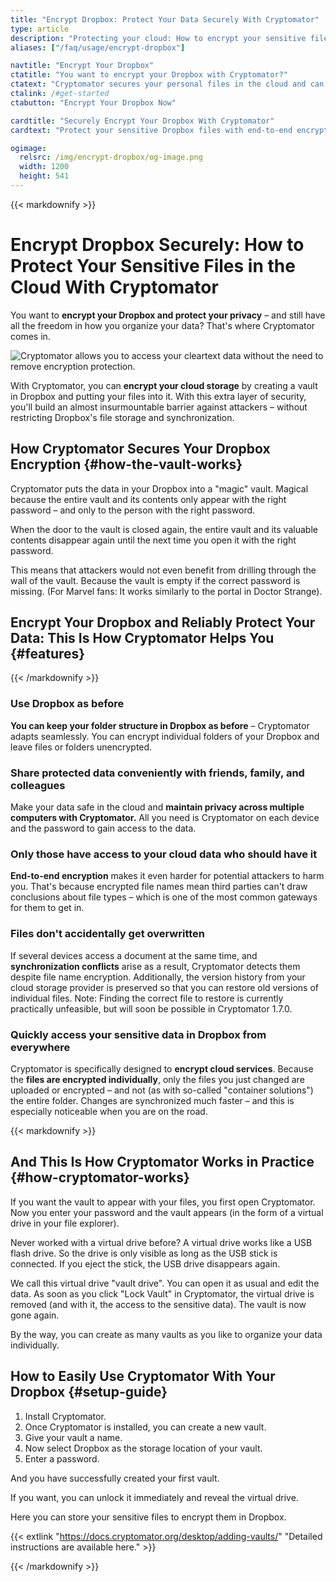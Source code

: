 ```yaml
---
title: "Encrypt Dropbox: Protect Your Data Securely With Cryptomator"
type: article
description: "Protecting your cloud: How to encrypt your sensitive files in Dropbox with Cryptomator."
aliases: ["/faq/usage/encrypt-dropbox"]

navtitle: "Encrypt Your Dropbox"
ctatitle: "You want to encrypt your Dropbox with Cryptomator?"
ctatext: "Cryptomator secures your personal files in the cloud and can be used without an account. Cryptomator Hub manages team access and is ideal for teams and organizations."
ctalink: /#get-started
ctabutton: "Encrypt Your Dropbox Now"

cardtitle: "Securely Encrypt Your Dropbox With Cryptomator"
cardtext: "Protect your sensitive Dropbox files with end-to-end encryption – without compromising synchronization or usability."

ogimage:
  relsrc: /img/encrypt-dropbox/og-image.png
  width: 1200
  height: 541
---
```


<div class="prose prose-sm md:prose max-w-none md:max-w-none">{{< markdownify >}}

# Encrypt Dropbox Securely: How to Protect Your Sensitive Files in the Cloud With Cryptomator

<p class="lead">You want to <strong>encrypt your Dropbox and protect your privacy</strong> – and still have all the freedom in how you organize your data? That's where Cryptomator comes in.</p>

<img class="inline-block" src="/img/encrypt-dropbox/cryptobot-unlocking-vault.png" srcset="/img/encrypt-dropbox/cryptobot-unlocking-vault.png 1x, /img/encrypt-dropbox/cryptobot-unlocking-vault@2x.png 2x" alt="Cryptomator allows you to access your cleartext data without the need to remove encryption protection." />

With Cryptomator, you can **encrypt your cloud storage** by creating a vault in Dropbox and putting your files into it. With this extra layer of security, you'll build an almost insurmountable barrier against attackers – without restricting Dropbox's file storage and synchronization.

## How Cryptomator Secures Your Dropbox Encryption {#how-the-vault-works}

Cryptomator puts the data in your Dropbox into a "magic" vault. Magical because the entire vault and its contents only appear with the right password – and only to the person with the right password.

When the door to the vault is closed again, the entire vault and its valuable contents disappear again until the next time you open it with the right password.

This means that attackers would not even benefit from drilling through the wall of the vault. Because the vault is empty if the correct password is missing. (For Marvel fans: It works similarly to the portal in Doctor Strange).

## Encrypt Your Dropbox and Reliably Protect Your Data: This Is How Cryptomator Helps You {#features}

{{< /markdownify >}}</div>

<div class="white-box my-6">
  <div class="px-4 py-2 border-b border-primary">
    <h3 class="font-h3"><i class="fab fa-dropbox fa-fw text-primary"></i> Use Dropbox as before</h3>
  </div>
  <div class="p-4">
    <p class="font-p"><strong>You can keep your folder structure in Dropbox as before</strong> – Cryptomator adapts seamlessly. You can encrypt individual folders of your Dropbox and leave files or folders unencrypted.</p>
  </div>
</div>

<div class="white-box my-6">
  <div class="px-4 py-2 border-b border-primary">
    <h3 class="font-h3"><i class="fas fa-share fa-fw text-primary"></i> Share protected data conveniently with friends, family, and colleagues</h3>
  </div>
  <div class="p-4">
    <p class="font-p">Make your data safe in the cloud and <strong>maintain privacy across multiple computers with Cryptomator.</strong> All you need is Cryptomator on each device and the password to gain access to the data.</p>
  </div>
</div>

<div class="white-box my-6">
  <div class="px-4 py-2 border-b border-primary">
    <h3 class="font-h3"><i class="fas fa-key fa-fw text-primary"></i> Only those have access to your cloud data who should have it</h3>
  </div>
  <div class="p-4">
    <p class="font-p"><strong>End-to-end encryption</strong> makes it even harder for potential attackers to harm you. That's because encrypted file names mean third parties can't draw conclusions about file types – which is one of the most common gateways for them to get in.</p>
  </div>
</div>

<div class="white-box my-6">
  <div class="px-4 py-2 border-b border-primary">
    <h3 class="font-h3"><i class="fas fa-sync fa-fw text-primary"></i> Files don't accidentally get overwritten</h3>
  </div>
  <div class="p-4">
    <p class="font-p">If several devices access a document at the same time, and <strong>synchronization conflicts</strong> arise as a result, Cryptomator detects them despite file name encryption. Additionally, the version history from your cloud storage provider is preserved so that you can restore old versions of individual files. Note: Finding the correct file to restore is currently practically unfeasible, but will soon be possible in Cryptomator 1.7.0.</p>
  </div>
</div>

<div class="white-box mt-6 mb-12">
  <div class="px-4 py-2 border-b border-primary">
    <h3 class="font-h3"><i class="fas fa-clouds fa-fw text-primary"></i> Quickly access your sensitive data in Dropbox from everywhere</h3>
  </div>
  <div class="p-4">
    <p class="font-p">Cryptomator is specifically designed to <strong>encrypt cloud services</strong>. Because the <strong>files are encrypted individually</strong>, only the files you just changed are uploaded or encrypted – and not (as with so-called "container solutions") the entire folder. Changes are synchronized much faster – and this is especially noticeable when you are on the road.</p>
  </div>
</div>

<div class="prose prose-sm md:prose max-w-none md:max-w-none">{{< markdownify >}}

## And This Is How Cryptomator Works in Practice {#how-cryptomator-works}

If you want the vault to appear with your files, you first open Cryptomator. Now you enter your password and the vault appears (in the form of a virtual drive in your file explorer).

Never worked with a virtual drive before? A virtual drive works like a USB flash drive. So the drive is only visible as long as the USB stick is connected. If you eject the stick, the USB drive disappears again.

We call this virtual drive "vault drive". You can open it as usual and edit the data. As soon as you click "Lock Vault" in Cryptomator, the virtual drive is removed (and with it, the access to the sensitive data). The vault is now gone again.

By the way, you can create as many vaults as you like to organize your data individually.

## How to Easily Use Cryptomator With Your Dropbox {#setup-guide}

1. Install Cryptomator.
2. Once Cryptomator is installed, you can create a new vault.
3. Give your vault a name.
4. Now select Dropbox as the storage location of your vault.
5. Enter a password.

And you have successfully created your first vault.

If you want, you can unlock it immediately and reveal the virtual drive.

Here you can store your sensitive files to encrypt them in Dropbox.

{{< extlink "https://docs.cryptomator.org/desktop/adding-vaults/" "Detailed instructions are available here." >}}

{{< /markdownify >}}</div>
